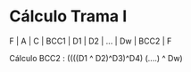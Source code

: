 # Cálculo Trama I 

F | A | C | BCC1 | D1 | D2 | ... | Dw | BCC2 | F

Cálculo BCC2 : ((((D1 ^ D2)^D3)^D4) (....) ^ Dw)
